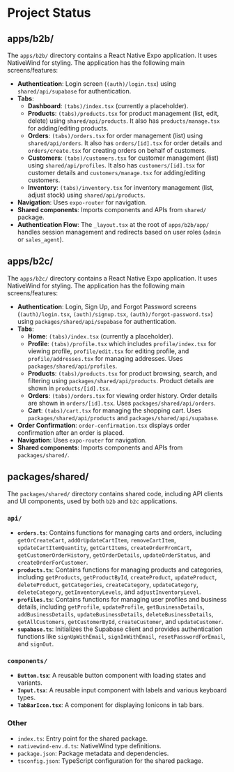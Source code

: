 # Project Status

## apps/b2b/

The `apps/b2b/` directory contains a React Native Expo application.
It uses NativeWind for styling.
The application has the following main screens/features:
- **Authentication**: Login screen (`(auth)/login.tsx`) using `shared/api/supabase` for authentication.
- **Tabs**:
    - **Dashboard**: `(tabs)/index.tsx` (currently a placeholder).
    - **Products**: `(tabs)/products.tsx` for product management (list, edit, delete) using `shared/api/products`. It also has `products/manage.tsx` for adding/editing products.
    - **Orders**: `(tabs)/orders.tsx` for order management (list) using `shared/api/orders`. It also has `orders/[id].tsx` for order details and `orders/create.tsx` for creating orders on behalf of customers.
    - **Customers**: `(tabs)/customers.tsx` for customer management (list) using `shared/api/profiles`. It also has `customers/[id].tsx` for customer details and `customers/manage.tsx` for adding/editing customers.
    - **Inventory**: `(tabs)/inventory.tsx` for inventory management (list, adjust stock) using `shared/api/products`.
- **Navigation**: Uses `expo-router` for navigation.
- **Shared components**: Imports components and APIs from `shared/` package.
- **Authentication Flow**: The `_layout.tsx` at the root of `apps/b2b/app/` handles session management and redirects based on user roles (`admin` or `sales_agent`).

## apps/b2c/

The `apps/b2c/` directory contains a React Native Expo application.
It uses NativeWind for styling.
The application has the following main screens/features:
- **Authentication**: Login, Sign Up, and Forgot Password screens (`(auth)/login.tsx`, `(auth)/signup.tsx`, `(auth)/forgot-password.tsx`) using `packages/shared/api/supabase` for authentication.
- **Tabs**:
    - **Home**: `(tabs)/index.tsx` (currently a placeholder).
    - **Profile**: `(tabs)/profile.tsx` which includes `profile/index.tsx` for viewing profile, `profile/edit.tsx` for editing profile, and `profile/addresses.tsx` for managing addresses. Uses `packages/shared/api/profiles`.
    - **Products**: `(tabs)/products.tsx` for product browsing, search, and filtering using `packages/shared/api/products`. Product details are shown in `products/[id].tsx`.
    - **Orders**: `(tabs)/orders.tsx` for viewing order history. Order details are shown in `orders/[id].tsx`. Uses `packages/shared/api/orders`.
    - **Cart**: `(tabs)/cart.tsx` for managing the shopping cart. Uses `packages/shared/api/products` and `packages/shared/api/supabase`.
- **Order Confirmation**: `order-confirmation.tsx` displays order confirmation after an order is placed.
- **Navigation**: Uses `expo-router` for navigation.
- **Shared components**: Imports components and APIs from `packages/shared/`.

## packages/shared/

The `packages/shared/` directory contains shared code, including API clients and UI components, used by both `b2b` and `b2c` applications.

### `api/`
- **`orders.ts`**: Contains functions for managing carts and orders, including `getOrCreateCart`, `addOrUpdateCartItem`, `removeCartItem`, `updateCartItemQuantity`, `getCartItems`, `createOrderFromCart`, `getCustomerOrderHistory`, `getOrderDetails`, `updateOrderStatus`, and `createOrderForCustomer`.
- **`products.ts`**: Contains functions for managing products and categories, including `getProducts`, `getProductById`, `createProduct`, `updateProduct`, `deleteProduct`, `getCategories`, `createCategory`, `updateCategory`, `deleteCategory`, `getInventoryLevels`, and `adjustInventoryLevel`.
- **`profiles.ts`**: Contains functions for managing user profiles and business details, including `getProfile`, `updateProfile`, `getBusinessDetails`, `addBusinessDetails`, `updateBusinessDetails`, `deleteBusinessDetails`, `getAllCustomers`, `getCustomerById`, `createCustomer`, and `updateCustomer`.
- **`supabase.ts`**: Initializes the Supabase client and provides authentication functions like `signUpWithEmail`, `signInWithEmail`, `resetPasswordForEmail`, and `signOut`.

### `components/`
- **`Button.tsx`**: A reusable button component with loading states and variants.
- **`Input.tsx`**: A reusable input component with labels and various keyboard types.
- **`TabBarIcon.tsx`**: A component for displaying Ionicons in tab bars.

### Other
- `index.ts`: Entry point for the shared package.
- `nativewind-env.d.ts`: NativeWind type definitions.
- `package.json`: Package metadata and dependencies.
- `tsconfig.json`: TypeScript configuration for the shared package.

